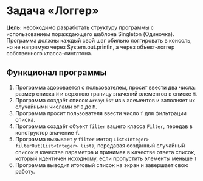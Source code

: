 # Задача «Логгер»
**Цель:** необходимо разработать структуру программы с использованием пораждающего шаблона Singleton (Одиночка). Программа должны каждый свой шаг обильно логгировать в консоль, но не напрямую через System.out.println, а через объект-логгер собственного класса-синглтона.

## Функционал программы

1. Программа здоровается с пользователем, просит ввести два числа: размер списка `N` и верхнюю границу значений элементов в списке `M`.
2. Программа создаёт список `ArrayList` из `N` элементов и заполняет их случайными числами от `0` до `M`.
3. Программа просит пользователя ввести число `f` для фильтрации списка.
4. Программа создаёт объект `filter` вашего класса `Filter`, передав в конструктор значение `f`.
5. Программа вызывает у `filter` метод `List<Integer> filterOut(List<Integer> list)`, передавая созданный случайный список в качестве параметра и принимая в качестве ответа список, который идентичен исходному, если пропустить элементы меньше `f`
6. Программа выводит итоговый список на экран и завершает свою работу.
